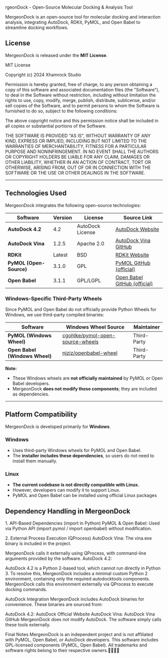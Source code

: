 rgeonDock - Open-Source Molecular Docking & Analysis Tool  

MergeonDock is an open-source tool for molecular docking and interaction analysis, integrating AutoDock, RDKit, PyMOL, and Open Babel to streamline docking workflows.

## **License**
MergeonDock is released under the **MIT License**.

MIT License

Copyright (c) 2024 Xhamrock Studio

Permission is hereby granted, free of charge, to any person obtaining a copy
of this software and associated documentation files (the "Software"), to deal
in the Software without restriction, including without limitation the rights
to use, copy, modify, merge, publish, distribute, sublicense, and/or sell
copies of the Software, and to permit persons to whom the Software is
furnished to do so, subject to the following conditions:

The above copyright notice and this permission notice shall be included in all
copies or substantial portions of the Software.

THE SOFTWARE IS PROVIDED "AS IS", WITHOUT WARRANTY OF ANY KIND, EXPRESS OR
IMPLIED, INCLUDING BUT NOT LIMITED TO THE WARRANTIES OF MERCHANTABILITY,
FITNESS FOR A PARTICULAR PURPOSE AND NONINFRINGEMENT. IN NO EVENT SHALL THE
AUTHORS OR COPYRIGHT HOLDERS BE LIABLE FOR ANY CLAIM, DAMAGES OR OTHER
LIABILITY, WHETHER IN AN ACTION OF CONTRACT, TORT OR OTHERWISE, ARISING FROM,
OUT OF OR IN CONNECTION WITH THE SOFTWARE OR THE USE OR OTHER DEALINGS IN THE
SOFTWARE.



---

## **Technologies Used**
MergeonDock integrates the following open-source technologies:

| Software         | Version  | License | Source Link |
|-----------------|---------|---------|-------------|
| **AutoDock 4.2** | 4.2     | AutoDock License | [AutoDock Website](http://autodock.scripps.edu/) |
| **AutoDock Vina** | 1.2.5  | Apache 2.0 | [AutoDock Vina GitHub](https://github.com/ccsb-scripps/AutoDock-Vina) |
| **RDKit**       | Latest  | BSD | [RDKit Website](https://www.rdkit.org/) |
| **PyMOL (Open-Source)** | 3.1.0 | GPL | [PyMOL GitHub (official)](https://github.com/schrodinger/pymol-open-source) |
| **Open Babel**  | 3.1.1   | GPL/LGPL | [Open Babel GitHub (official)](https://github.com/openbabel/openbabel) |

### **Windows-Specific Third-Party Wheels**
Since PyMOL and Open Babel do not officially provide Python Wheels for Windows, we use third-party compiled binaries:

| Software         | Windows Wheel Source | Maintainer |
|-----------------|----------------------|------------|
| **PyMOL (Windows Wheel)** | [cgohlke/pymol-open-source-wheels](https://github.com/cgohlke/pymol-open-source-wheels) | Third-Party |
| **Open Babel (Windows Wheel)** | [njzjz/openbabel-wheel](https://github.com/njzjz/openbabel-wheel) | Third-Party |

**Note:**  
- These Windows wheels are **not officially maintained** by PyMOL or Open Babel developers.  
- MergeonDock **does not modify these components**; they are included as dependencies.  

---

## **Platform Compatibility**
MergeonDock is developed primarily for **Windows**.

### **Windows**
- Uses third-party Windows wheels for PyMOL and Open Babel.
- The **installer includes these dependencies**, so users do not need to install them manually.

### **Linux**
- **The current codebase is not directly compatible with Linux.**  
- However, developers can modify it to support Linux.  
- PyMOL and Open Babel can be installed using official Linux packages


## **Dependency Handling in MergeonDock**
1️. API-Based Dependencies (import in Python)
 PyMOL & Open Babel: Used via Python API (import pymol / import openbabel) without modification.

2️. External Process Execution (QProcess)
 AutoDock Vina:
 The vina.exe binary is included in the project.
 
 MergeonDock calls it externally using QProcess, with command-line arguments provided by the software.
 AutoDock 4.2:

 AutoDock 4.2 is a Python 2-based tool, which cannot run directly in Python 3.
 To resolve this, MergeonDock includes a minimal custom Python 2 environment, containing only the required autodocktools components.
 MergeonDock calls this environment externally via QProcess to execute docking commands.

AutoDock Integration
MergeonDock includes AutoDock binaries for convenience. These binaries are sourced from:

AutoDock 4.2: AutoDock Official Website
AutoDock Vina: AutoDock Vina GitHub
MergeonDock does not modify AutoDock. The software simply calls these tools externally.

Final Notes
MergeonDock is an independent project and is not affiliated with PyMOL, Open Babel, or AutoDock developers.
This software includes GPL-licensed components (PyMOL, Open Babel).
All trademarks and software rights belong to their respective owners.